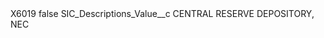 <?xml version="1.0" encoding="UTF-8"?>
<CustomMetadata xmlns="http://soap.sforce.com/2006/04/metadata" xmlns:xsi="http://www.w3.org/2001/XMLSchema-instance" xmlns:xsd="http://www.w3.org/2001/XMLSchema">
    <label>X6019</label>
    <protected>false</protected>
    <values>
        <field>SIC_Descriptions_Value__c</field>
        <value xsi:type="xsd:string">CENTRAL RESERVE DEPOSITORY, NEC</value>
    </values>
</CustomMetadata>

